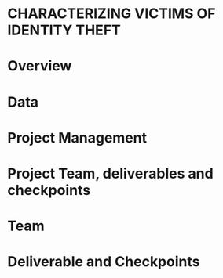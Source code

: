 # CHARACTERIZING VICTIMS OF IDENTITY THEFT

# Overview

# Data

# Project Management

# Project Team, deliverables and checkpoints

# Team

# Deliverable and Checkpoints

